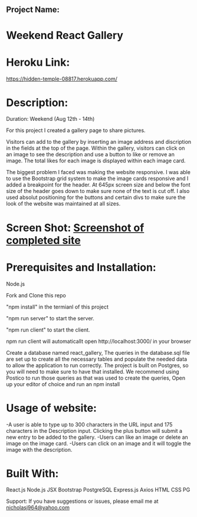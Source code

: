 ## Project Name:
# Weekend React Gallery

# Heroku Link:
https://hidden-temple-08817.herokuapp.com/

# Description:
Duration: Weekend (Aug 12th - 14th)

For this project I created a gallery page to share pictures.

Visitors can add to the gallery by inserting an image address and discription in the fields at the top of the page. Within the gallery, visitors can click on an image to see the description and use a button to like or remove an image. The total likes for each image is displayed within each image card.

The biggest problem I faced was making the website responsive. I was able to use the Bootstrap grid system to make the image cards responsive and I added a breakpoint for the header. At 645px screen size and below the font size of the header goes down to make sure none of the text is cut off. I also used absolut positioning for the buttons and certain divs to make sure the look of the website was maintained at all sizes. 

# Screen Shot: [Screenshot of completed site](public/images/ReactGallery.png)

# Prerequisites and Installation:

Node.js

Fork and Clone this repo

"npm install" in the termianl of this project

"npm run server" to start the server.

"npm run client" to start the client.

npm run client will automaticallt open http://localhost:3000/ in your browser

Create a database named react_gallery, The queries in the database.sql file are set up to create all the necessary tables and populate the needed data to allow the application to run correctly. The project is built on Postgres, so you will need to make sure to have that installed. We recommend using Postico to run those queries as that was used to create the queries, Open up your editor of choice and run an npm install

# Usage of website:

-A user is able to type up to 300 characters in the URL input and 175 characters in the Description input. Clicking the plus button will submit a new entry to be added to the gallery.
-Users can like an image or delete an image on the image card.
-Users can click on an image and it will toggle the image with the description.

# Built With:

React.js
Node.js
JSX
Bootstrap
PostgreSQL
Express.js
Axios
HTML
CSS
PG

Support: If you have suggestions or issues, please email me at nicholasj964@yahoo.com
